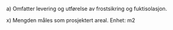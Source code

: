 a) Omfatter levering og utførelse av frostsikring og fuktisolasjon.

x) Mengden måles som prosjektert areal. Enhet: m2


